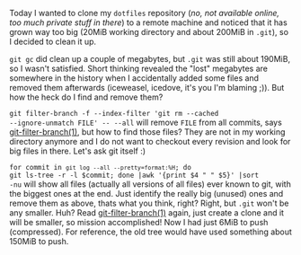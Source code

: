 <html><body><p>Today I wanted to clone my <code>dotfiles</code> repository (<em>no, not available online, too much private stuff in there</em>) to a remote machine and noticed that it has grown way too big (20MiB working directory and about 200MiB in <code>.git</code>), so I decided to clean it up.

<code>git gc</code> did clean up a couple of megabytes, but <code>.git</code> was still about 190MiB, so I wasn't satisfied. Short thinking revealed the "lost" megabytes are somewhere in the history when I accidentally added some files and removed them afterwards (iceweasel, icedove, it's you I'm blaming ;)). But how the heck do I find and remove them?

<code>git filter-branch -f --index-filter 'git rm --cached --ignore-unmatch FILE' -- --all</code> will remove <code>FILE</code> from all commits, says <a href="http://linux.die.net/man/1/git-filter-branch">git-filter-branch(1)</a>, but how to find those files? They are not in my working directory anymore and I do not want to checkout every revision and look for big files in there. Let's ask git itself :)

<code>for commit in `git log --all --pretty=format:%H`; do git ls-tree -r -l $commit; done |awk '{print $4 " " $5}' |sort -nu</code> will show all files (actually all versions of all files) ever known to git, with the biggest ones at the end. Just identify the really big (unused) ones and remove them as above, thats what you think, right? Right, but <code>.git</code> won't be any smaller. Huh? Read <a href="http://linux.die.net/man/1/git-filter-branch">git-filter-branch(1)</a> again, just create a clone and it will be smaller, so mission accomplished! Now I had just 6MiB to push (compressed). For reference, the old tree would have used something about 150MiB to push.</p></body></html>